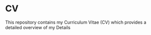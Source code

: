# CV
This repository contains my Curriculum Vitae (CV) which provides a detailed overview of my Details 

